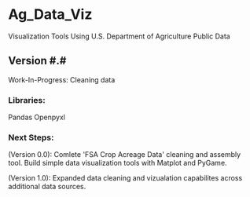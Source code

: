 # Ag_Data_Viz
Visualization Tools Using U.S. Department of Agriculture Public Data

## Version #.#
Work-In-Progress: Cleaning data

### Libraries:
Pandas
Openpyxl

### Next Steps: 
(Version 0.0): Comlete 'FSA Crop Acreage Data' cleaning and assembly tool. Build simple data visualization tools with Matplot and PyGame.

(Version 1.0): Expanded data cleaning and vizualation capabilites across additional data sources.


